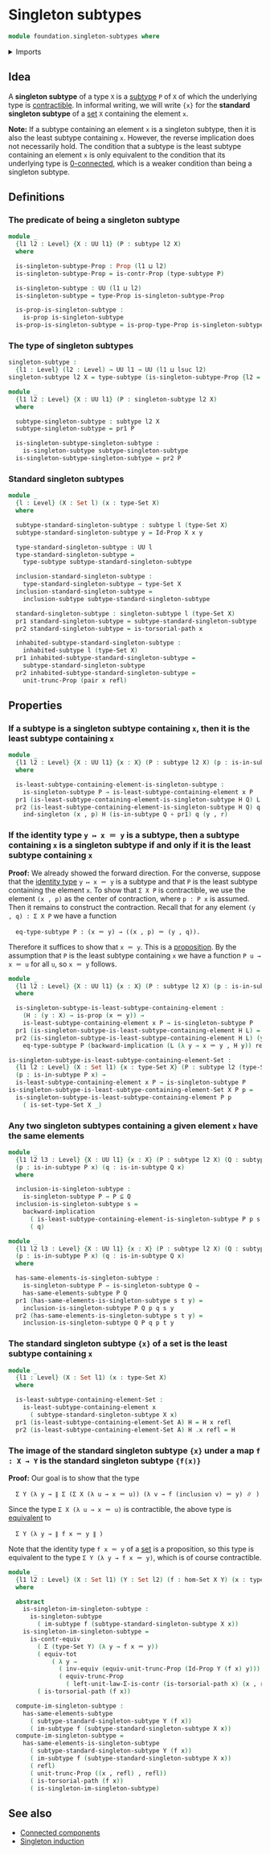 # Singleton subtypes

```agda
module foundation.singleton-subtypes where
```

<details><summary>Imports</summary>

```agda
open import foundation.connected-components
open import foundation.contractible-types
open import foundation.dependent-pair-types
open import foundation.functoriality-propositional-truncation
open import foundation.images-subtypes
open import foundation.inhabited-subtypes
open import foundation.logical-equivalences
open import foundation.propositional-truncations
open import foundation.sets
open import foundation.subtypes
open import foundation.type-arithmetic-dependent-pair-types
open import foundation.universe-levels

open import foundation-core.equivalences
open import foundation-core.function-types
open import foundation-core.functoriality-dependent-pair-types
open import foundation-core.identity-types
open import foundation-core.propositions
open import foundation-core.singleton-induction
```

</details>

## Idea

A **singleton subtype** of a type `X` is a [subtype](foundation.subtypes.md) `P`
of `X` of which the underlying type is
[contractible](foundation-core.contractible-types.md). In informal writing, we
will write `{x}` for the **standard singleton subtype** of a
[set](foundation-core.sets.md) `X` containing the element `x`.

**Note:** If a subtype containing an element `x` is a singleton subtype, then it
is also the least subtype containing `x`. However, the reverse implication does
not necessarily hold. The condition that a subtype is the least subtype
containing an element `x` is only equivalent to the condition that its
underlying type is [0-connected](foundation.0-connected-types.md), which is a
weaker condition than being a singleton subtype.

## Definitions

### The predicate of being a singleton subtype

```agda
module _
  {l1 l2 : Level} {X : UU l1} (P : subtype l2 X)
  where

  is-singleton-subtype-Prop : Prop (l1 ⊔ l2)
  is-singleton-subtype-Prop = is-contr-Prop (type-subtype P)

  is-singleton-subtype : UU (l1 ⊔ l2)
  is-singleton-subtype = type-Prop is-singleton-subtype-Prop

  is-prop-is-singleton-subtype :
    is-prop is-singleton-subtype
  is-prop-is-singleton-subtype = is-prop-type-Prop is-singleton-subtype-Prop
```

### The type of singleton subtypes

```agda
singleton-subtype :
  {l1 : Level} (l2 : Level) → UU l1 → UU (l1 ⊔ lsuc l2)
singleton-subtype l2 X = type-subtype (is-singleton-subtype-Prop {l2 = l2} {X})

module _
  {l1 l2 : Level} {X : UU l1} (P : singleton-subtype l2 X)
  where

  subtype-singleton-subtype : subtype l2 X
  subtype-singleton-subtype = pr1 P

  is-singleton-subtype-singleton-subtype :
    is-singleton-subtype subtype-singleton-subtype
  is-singleton-subtype-singleton-subtype = pr2 P
```

### Standard singleton subtypes

```agda
module _
  {l : Level} (X : Set l) (x : type-Set X)
  where

  subtype-standard-singleton-subtype : subtype l (type-Set X)
  subtype-standard-singleton-subtype y = Id-Prop X x y

  type-standard-singleton-subtype : UU l
  type-standard-singleton-subtype =
    type-subtype subtype-standard-singleton-subtype

  inclusion-standard-singleton-subtype :
    type-standard-singleton-subtype → type-Set X
  inclusion-standard-singleton-subtype =
    inclusion-subtype subtype-standard-singleton-subtype

  standard-singleton-subtype : singleton-subtype l (type-Set X)
  pr1 standard-singleton-subtype = subtype-standard-singleton-subtype
  pr2 standard-singleton-subtype = is-torsorial-path x

  inhabited-subtype-standard-singleton-subtype :
    inhabited-subtype l (type-Set X)
  pr1 inhabited-subtype-standard-singleton-subtype =
    subtype-standard-singleton-subtype
  pr2 inhabited-subtype-standard-singleton-subtype =
    unit-trunc-Prop (pair x refl)
```

## Properties

### If a subtype is a singleton subtype containing `x`, then it is the least subtype containing `x`

```agda
module _
  {l1 l2 : Level} {X : UU l1} {x : X} (P : subtype l2 X) (p : is-in-subtype P x)
  where

  is-least-subtype-containing-element-is-singleton-subtype :
    is-singleton-subtype P → is-least-subtype-containing-element x P
  pr1 (is-least-subtype-containing-element-is-singleton-subtype H Q) L = L x p
  pr2 (is-least-subtype-containing-element-is-singleton-subtype H Q) q y r =
    ind-singleton (x , p) H (is-in-subtype Q ∘ pr1) q (y , r)
```

### If the identity type `y ↦ x ＝ y` is a subtype, then a subtype containing `x` is a singleton subtype if and only if it is the least subtype containing `x`

**Proof:** We already showed the forward direction. For the converse, suppose
that the [identity type](foundation-core.identity-types.md) `y ↦ x ＝ y` is a
subtype and that `P` is the least subtype containing the element `x`. To show
that `Σ X P` is contractible, we use the element `(x , p)` as the center of
contraction, where `p : P x` is assumed. Then it remains to construct the
contraction. Recall that for any element `(y , q) : Σ X P` we have a function

```text
  eq-type-subtype P : (x ＝ y) → ((x , p) ＝ (y , q)).
```

Therefore it suffices to show that `x ＝ y`. This is a
[proposition](foundation-core.propositions.md). By the assumption that `P` is
the least subtype containing `x` we have a function `P u → x ＝ u` for all `u`,
so `x ＝ y` follows.

```agda
module _
  {l1 l2 : Level} {X : UU l1} {x : X} (P : subtype l2 X) (p : is-in-subtype P x)
  where

  is-singleton-subtype-is-least-subtype-containing-element :
    (H : (y : X) → is-prop (x ＝ y)) →
    is-least-subtype-containing-element x P → is-singleton-subtype P
  pr1 (is-singleton-subtype-is-least-subtype-containing-element H L) = (x , p)
  pr2 (is-singleton-subtype-is-least-subtype-containing-element H L) (y , q) =
    eq-type-subtype P (backward-implication (L (λ y → x ＝ y , H y)) refl y q)

is-singleton-subtype-is-least-subtype-containing-element-Set :
  {l1 l2 : Level} (X : Set l1) {x : type-Set X} (P : subtype l2 (type-Set X))
  (p : is-in-subtype P x) →
  is-least-subtype-containing-element x P → is-singleton-subtype P
is-singleton-subtype-is-least-subtype-containing-element-Set X P p =
  is-singleton-subtype-is-least-subtype-containing-element P p
    ( is-set-type-Set X _)
```

### Any two singleton subtypes containing a given element `x` have the same elements

```agda
module _
  {l1 l2 l3 : Level} {X : UU l1} {x : X} (P : subtype l2 X) (Q : subtype l3 X)
  (p : is-in-subtype P x) (q : is-in-subtype Q x)
  where

  inclusion-is-singleton-subtype :
    is-singleton-subtype P → P ⊆ Q
  inclusion-is-singleton-subtype s =
    backward-implication
      ( is-least-subtype-containing-element-is-singleton-subtype P p s Q)
      ( q)

module _
  {l1 l2 l3 : Level} {X : UU l1} {x : X} (P : subtype l2 X) (Q : subtype l3 X)
  (p : is-in-subtype P x) (q : is-in-subtype Q x)
  where

  has-same-elements-is-singleton-subtype :
    is-singleton-subtype P → is-singleton-subtype Q →
    has-same-elements-subtype P Q
  pr1 (has-same-elements-is-singleton-subtype s t y) =
    inclusion-is-singleton-subtype P Q p q s y
  pr2 (has-same-elements-is-singleton-subtype s t y) =
    inclusion-is-singleton-subtype Q P q p t y
```

### The standard singleton subtype `{x}` of a set is the least subtype containing `x`

```agda
module _
  {l1 : Level} (X : Set l1) (x : type-Set X)
  where

  is-least-subtype-containing-element-Set :
    is-least-subtype-containing-element x
      ( subtype-standard-singleton-subtype X x)
  pr1 (is-least-subtype-containing-element-Set A) H = H x refl
  pr2 (is-least-subtype-containing-element-Set A) H .x refl = H
```

### The image of the standard singleton subtype `{x}` under a map `f : X → Y` is the standard singleton subtype `{f(x)}`

**Proof:** Our goal is to show that the type

```text
  Σ Y (λ y → ∥ Σ (Σ X (λ u → x ＝ u)) (λ v → f (inclusion v) ＝ y) ∥ )
```

Since the type `Σ X (λ u → x ＝ u)` is contractible, the above type is
[equivalent](foundation-core.equivalences.md) to

```text
  Σ Y (λ y → ∥ f x ＝ y ∥ )
```

Note that the identity type `f x ＝ y` of a [set](foundation-core.sets.md) is a
proposition, so this type is equivalent to the type `Σ Y (λ y → f x ＝ y)`,
which is of course contractible.

```agda
module _
  {l1 l2 : Level} (X : Set l1) (Y : Set l2) (f : hom-Set X Y) (x : type-Set X)
  where

  abstract
    is-singleton-im-singleton-subtype :
      is-singleton-subtype
        ( im-subtype f (subtype-standard-singleton-subtype X x))
    is-singleton-im-singleton-subtype =
      is-contr-equiv
        ( Σ (type-Set Y) (λ y → f x ＝ y))
        ( equiv-tot
            ( λ y →
              ( inv-equiv (equiv-unit-trunc-Prop (Id-Prop Y (f x) y))) ∘e
              ( equiv-trunc-Prop
                ( left-unit-law-Σ-is-contr (is-torsorial-path x) (x , refl)))))
        ( is-torsorial-path (f x))

  compute-im-singleton-subtype :
    has-same-elements-subtype
      ( subtype-standard-singleton-subtype Y (f x))
      ( im-subtype f (subtype-standard-singleton-subtype X x))
  compute-im-singleton-subtype =
    has-same-elements-is-singleton-subtype
      ( subtype-standard-singleton-subtype Y (f x))
      ( im-subtype f (subtype-standard-singleton-subtype X x))
      ( refl)
      ( unit-trunc-Prop ((x , refl) , refl))
      ( is-torsorial-path (f x))
      ( is-singleton-im-singleton-subtype)
```

## See also

- [Connected components](foundation.connected-components.md)
- [Singleton induction](foundation.singleton-induction.md)
